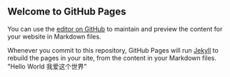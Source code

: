 ## Welcome to GitHub Pages

You can use the [editor on GitHub](https://github.com/BBQldf/BBQldf.github.io/edit/main/index.md) to maintain and preview the content for your website in Markdown files.

Whenever you commit to this repository, GitHub Pages will run [Jekyll](https://jekyllrb.com/) to rebuild the pages in your site, from the content in your Markdown files.
"Hello World 我爱这个世界"
